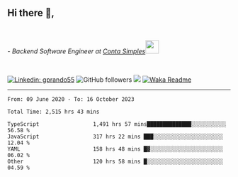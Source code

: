 <h2>Hi there  👋,</h2> </br>

<p><em>- Backend Software Engineer at <a href="https://contasimples.com">Conta Simples</a><img src="https://media.giphy.com/media/WUlplcMpOCEmTGBtBW/giphy.gif" width="30"> 
</em></p></br>


[![Linkedin: gprando55](https://img.shields.io/badge/-gprando55-blue?style=flat-square&logo=Linkedin&logoColor=white&link=https://www.linkedin.com/in/prandogabriel/)](https://www.linkedin.com/in/prandogabriel)
![GitHub followers](https://img.shields.io/github/followers/prandogabriel?label=Follow&style=social)
![](https://visitor-badge.glitch.me/badge?page_id=prandogabriel.prandogabriel)
[![Waka Readme](https://github.com/prandogabriel/prandogabriel/actions/workflows/update-stats.yml.yml/badge.svg)](https://github.com/prandogabriel/prandogabriel/actions/workflows/update-stats.yml.yml)

---

<!--START_SECTION:waka-->

```golang
From: 09 June 2020 - To: 16 October 2023

Total Time: 2,515 hrs 43 mins

TypeScript                 1,491 hrs 57 mins██████████████░░░░░░░░░░░   56.58 %
JavaScript                 317 hrs 22 mins ███░░░░░░░░░░░░░░░░░░░░░░   12.04 %
YAML                       158 hrs 48 mins █▓░░░░░░░░░░░░░░░░░░░░░░░   06.02 %
Other                      120 hrs 58 mins █░░░░░░░░░░░░░░░░░░░░░░░░   04.59 %
```

<!--END_SECTION:waka-->
